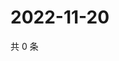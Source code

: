 # 2022-11-20

共 0 条

<!-- BEGIN WEIBO -->
<!-- 最后更新时间 Sun Nov 20 2022 02:18:14 GMT+0800 (China Standard Time) -->

<!-- END WEIBO -->
